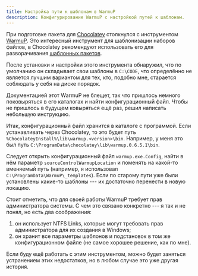 ```yaml
---
title: Настройка пути к шаблонам в WarmuP
description: Конфигурирование WarmuP с настройкой путей к шаблонам.
---
```


При подготовке пакета для [Chocolatey](http://chocolatey.org/) столкнулся с инструментом [WarmuP](https://github.com/chucknorris/warmup). Это интересный инструмент для шаблонизации наборов файлов, в Chocolatey рекомендуют использовать его для разворачивания [шаблонных пакетов](https://github.com/chocolatey/chocolateytemplates/).

После установки и настройки этого инструмента обнаружил, что по умолчанию он складывает свои шаблоны в `C:\CODE`, что определённо не является лучшим вариантом для тех, кто, подобно мне, старается соблюдать у себя на диске порядок.

Документацией этот WarmuP не блещет, так что пришлось немного поковыряться в его каталогах и найти конфигурационный файл. Чтобы не пришлось в будущем ковыряться ещё раз, решил написать небольшую инструкцию.

Итак, конфигурационный файл хранится в каталоге с программой. Если устанавливать через Chocolatey, то это будет путь `%ChocolateyInstall%\lib\warmup.<version>\bin`. Например, у меня это был путь `C:\ProgramData\chocolatey\lib\warmup.0.6.5.1\bin`.

Следует открыть конфигурационный файл `warmup.exe.Config`, найти в нём параметр `sourceControlWarmupLocation` и поменять на какой-то вменяемый путь (например, я использовал `C:\ProgramData\WarmuP\_templates`). Если по старому пути уже были установлены какие-то шаблоны --- их достаточно перенести в новую локацию.

Стоит отметить, что для своей работы WarmuP требует прав администратора системы. С чем это связано конкретно --- я так и не понял, но есть два соображения:

1) он использует NTFS Links, которые могут требовать прав администратора для их создания в Windows;
2) он хранит все параметры шаблонов и подстановок в том же конфигурационном файле (не самое хорошее решение, как по мне).

Если буду ещё работать с этим инструментом, можно будет заняться устранением этих недостатков, но в любом случае это уже другая история.
